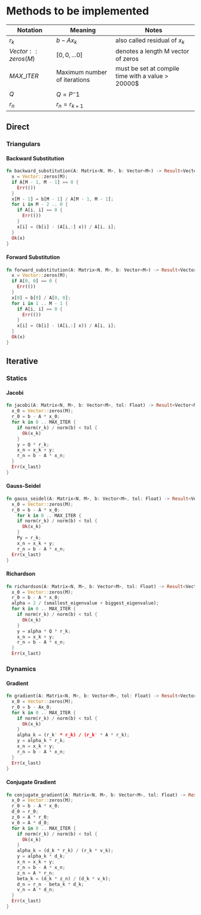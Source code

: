 # Methods to be implemented

| Notation | Meaning | Notes |
| -------- | ------- | ----- |
| $r_k$ | $b - Ax_k$ | also called residual of $x_k$ |
| $Vector::zeros(M)$ | $[0, 0, ... 0]$ | denotes a length M vector of zeros |
| $MAX\_ITER$ | Maximum number of iterations | must be set at compile time with a value > 20000$ |
| $Q$ | $Q = P^-1$ | |
| $r_n$ | $r_n = r_{k+1}$ | |

## Direct

### Triangulars

#### Backward Substitution

```Rust
fn backward_substitution(A: Matrix<N, M>, b: Vector<M>) -> Result<Vector<M>, ()> {
  x = Vector::zeros(M);
  if A[M - 1, M - 1] == 0 {
    Err(())
  }
  x[M - 1] = b[M - 1] / A[M - 1, M - 1];
  for i in M - 2 .. 0 {
    if A[i, i] == 0 {
      Err(())
    }
    x[i] = (b[i] - (A[i,:] x)) / A[i, i];
  }
  Ok(x)
}
```

#### Forward Substitution

```Rust
fn forward_substitution(A: Matrix<N, M>, b: Vector<M>) -> Result<Vector<M>, ()> {
  x = Vector::zeros(M);
  if A[0, 0] == 0 {
    Err(())
  }
  x[0] = b[0] / A[0, 0];
  for i in 1 .. M - 1 {
    if A[i, i] == 0 {
      Err(())
    }
    x[i] = (b[i] - (A[i,:] x)) / A[i, i];
  }
  Ok(x)
}
```

## Iterative

### Statics

#### Jacobi

```Rust
fn jacobi(A: Matrix<N, M>, b: Vector<M>, tol: Float) -> Result<Vector<M>, Vector<M>> {
  x_0 = Vector::zeros(M);
  r_0 = b - A * x_0;
  for k in 0 .. MAX_ITER {
    if norm(r_k) / norm(b) < tol {
      Ok(x_k)
    }
    y = Q * r_k;
    x_n = x_k + y;
    r_n = b - A * x_n;
  }
  Err(x_last)
}
```

#### Gauss-Seidel

```Rust
fn gauss_seidel(A: Matrix<N, M>, b: Vector<M>, tol: Float) -> Result<Vector<M>, Vector<M>> {
  x_0 = Vector::zeros(M);
  r_0 = b - A * x_0;
    for k in 0 .. MAX_ITER {
    if norm(r_k) / norm(b) < tol {
      Ok(x_k)
    }
    Py = r_k;
    x_n = x_k + y;
    r_n = b - A * x_n;
  Err(x_last)
}
```

#### Richardson

```Rust
fn richardson(A: Matrix<N, M>, b: Vector<M>, tol: Float) -> Result<Vector<M>, Vector<M>> {
  x_0 = Vector::zeros(M);
  r_0 = b - A * x_0;
  alpha = 2 / (smallest_eigenvalue + biggest_eigenvalue);
  for k in 0 .. MAX_ITER {
    if norm(r_k) / norm(b) < tol {
      Ok(x_k)
    }
    y = alpha * Q * r_k;
    x_n = x_k + y;
    r_n = b - A * x_n;
  }
  Err(x_last)
```

### Dynamics

#### Gradient

```Rust
fn gradient(A: Matrix<N, M>, b: Vector<M>, tol: Float) -> Result<Vector<M>, Vector<M>> {
  x_0 = Vector::zeros(M);
  r_0 = b - Ax_0;
  for k in 0 .. MAX_ITER {
    if norm(r_k) / norm(b) < tol {
      Ok(x_k)
    }
    alpha_k = (r_k' * r_k) / (r_k' * A * r_k);
    y = alpha_k * r_k;
    x_n = x_k + y;
    r_n = b - A * x_n;
  }
  Err(x_last)
}
```

#### Conjugate Gradient

```Rust
fn conjugate_gradient(A: Matrix<N, M>, b: Vector<M>, tol: Float) -> Result<Vector<M>, Vector<M>> {
  x_0 = Vector::zeros(M);
  r_0 = b - A * x_0;
  d_0 = r_0;
  z_0 = A * r_0;
  v_0 = A * d_0;
  for k in 0 .. MAX_ITER {
    if norm(r_k) / norm(b) < tol {
      Ok(x_k)
    }
    alpha_k = (d_k * r_k) / (r_k * v_k);
    y = alpha_k * d_k;
    x_n = x_k + y;
    r_n = b - A * x_n;
    z_n = A * r_n;
    beta_k = (d_k * z_n) / (d_k * v_k);
    d_n = r_n - beta_k * d_k;
    v_n = A * d_n;
  }
  Err(x_last)
}
```
